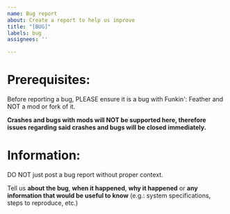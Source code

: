```yaml
---
name: Bug report
about: Create a report to help us improve
title: "[BUG]"
labels: bug
assignees: ''

---
```


# Prerequisites:
Before reporting a bug, PLEASE ensure it is a bug with Funkin': Feather and NOT a mod or fork of it.

**Crashes and bugs with mods will NOT be supported here, therefore issues regarding said crashes and bugs will be closed immediately.**

# Information:
DO NOT just post a bug report without proper context. 

Tell us **about the bug**, **when it happened**, **why it happened** or **any information that would be useful to know** (e.g.: system specifications, steps to reproduce, etc.)

